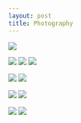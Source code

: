 ```yaml
---
layout: post
title: Photography
---
```


![](https://kyragunluk.github.io/images/flames.jpg)









![](https://kyragunluk.github.io/images/port2.png)
![](https://kyragunluk.github.io/images/port1.png)
![](https://kyragunluk.github.io/images/port3.png)








![](https://kyragunluk.github.io/images/port4.png)
![](https://kyragunluk.github.io/images/port7.png)









![](https://kyragunluk.github.io/images/port5.png)
![](https://kyragunluk.github.io/images/port8.png)








![](https://kyragunluk.github.io/images/port6.png)
![](https://kyragunluk.github.io/images/port9.png)
